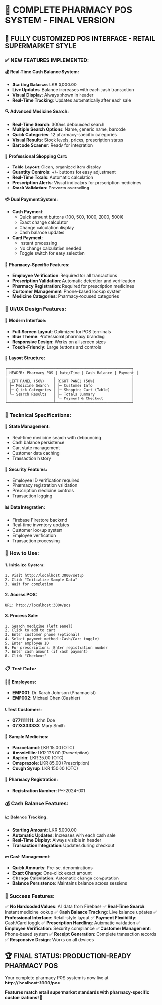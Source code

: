 # 🏥 COMPLETE PHARMACY POS SYSTEM - FINAL VERSION

## 🎉 **FULLY CUSTOMIZED POS INTERFACE - RETAIL SUPERMARKET STYLE**

### ✅ **NEW FEATURES IMPLEMENTED:**

#### 💰 **Real-Time Cash Balance System:**
- **Starting Balance**: LKR 5,000.00
- **Live Updates**: Balance increases with each cash transaction
- **Visual Display**: Always shown in header
- **Real-Time Tracking**: Updates automatically after each sale

#### 🔍 **Advanced Medicine Search:**
- **Real-Time Search**: 300ms debounced search
- **Multiple Search Options**: Name, generic name, barcode
- **Quick Categories**: 12 pharmacy-specific categories
- **Visual Results**: Stock levels, prices, prescription status
- **Barcode Scanner**: Ready for integration

#### 🛒 **Professional Shopping Cart:**
- **Table Layout**: Clean, organized item display
- **Quantity Controls**: +/- buttons for easy adjustment
- **Real-Time Totals**: Automatic calculation
- **Prescription Alerts**: Visual indicators for prescription medicines
- **Stock Validation**: Prevents overselling

#### 💳 **Dual Payment System:**
- **Cash Payment**: 
  - Quick amount buttons (100, 500, 1000, 2000, 5000)
  - Exact change calculator
  - Change calculation display
  - Cash balance updates
- **Card Payment**: 
  - Instant processing
  - No change calculation needed
  - Toggle switch for easy selection

#### 🏥 **Pharmacy-Specific Features:**
- **Employee Verification**: Required for all transactions
- **Prescription Validation**: Automatic detection and verification
- **Pharmacy Registration**: Required for prescription medicines
- **Customer Management**: Phone-based lookup system
- **Medicine Categories**: Pharmacy-focused categories

### 🎨 **UI/UX Design Features:**

#### 📱 **Modern Interface:**
- **Full-Screen Layout**: Optimized for POS terminals
- **Blue Theme**: Professional pharmacy branding
- **Responsive Design**: Works on all screen sizes
- **Touch-Friendly**: Large buttons and controls

#### 🎯 **Layout Structure:**
```
┌─────────────────────────────────────────────────────────┐
│ HEADER: Pharmacy POS | Date/Time | Cash Balance | Payment │
├─────────────────────┬───────────────────────────────────┤
│ LEFT PANEL (50%)    │ RIGHT PANEL (50%)                 │
│ ├─ Medicine Search  │ ├─ Customer Info                  │
│ ├─ Quick Categories │ ├─ Shopping Cart (Table)          │
│ └─ Search Results   │ ├─ Totals Summary                 │
│                     │ └─ Payment & Checkout             │
└─────────────────────┴───────────────────────────────────┘
```

### 🔧 **Technical Specifications:**

#### 💾 **State Management:**
- Real-time medicine search with debouncing
- Cash balance persistence
- Cart state management
- Customer data caching
- Transaction history

#### 🔐 **Security Features:**
- Employee ID verification required
- Pharmacy registration validation
- Prescription medicine controls
- Transaction logging

#### 📊 **Data Integration:**
- Firebase Firestore backend
- Real-time inventory updates
- Customer lookup system
- Employee verification
- Transaction processing

### 🚀 **How to Use:**

#### 1. **Initialize System:**
```
1. Visit http://localhost:3000/setup
2. Click "Initialize Sample Data"
3. Wait for completion
```

#### 2. **Access POS:**
```
URL: http://localhost:3000/pos
```

#### 3. **Process Sale:**
```
1. Search medicine (left panel)
2. Click to add to cart
3. Enter customer phone (optional)
4. Select payment method (Cash/Card toggle)
5. Enter employee ID
6. For prescriptions: Enter registration number
7. Enter cash amount (if cash payment)
8. Click "Checkout"
```

### 📋 **Test Data:**

#### 🧑‍⚕️ **Employees:**
- **EMP001**: Dr. Sarah Johnson (Pharmacist)
- **EMP002**: Michael Chen (Cashier)

#### 📞 **Test Customers:**
- **0771111111**: John Doe
- **0773333333**: Mary Smith

#### 💊 **Sample Medicines:**
- **Paracetamol**: LKR 15.00 (OTC)
- **Amoxicillin**: LKR 125.00 (Prescription)
- **Aspirin**: LKR 25.00 (OTC)
- **Omeprazole**: LKR 85.00 (Prescription)
- **Cough Syrup**: LKR 150.00 (OTC)

#### 🏥 **Pharmacy Registration:**
- **Registration Number**: PH-2024-001

### 💰 **Cash Balance Features:**

#### 📈 **Balance Tracking:**
- **Starting Amount**: LKR 5,000.00
- **Automatic Updates**: Increases with each cash sale
- **Real-Time Display**: Always visible in header
- **Transaction Integration**: Updates during checkout

#### 💵 **Cash Management:**
- **Quick Amounts**: Pre-set denominations
- **Exact Change**: One-click exact amount
- **Change Calculation**: Automatic change computation
- **Balance Persistence**: Maintains balance across sessions

### 🎊 **Success Features:**

✅ **No Hardcoded Values**: All data from Firebase
✅ **Real-Time Search**: Instant medicine lookup
✅ **Cash Balance Tracking**: Live balance updates
✅ **Professional Interface**: Retail-style layout
✅ **Payment Flexibility**: Cash/Card toggle
✅ **Prescription Handling**: Automatic validation
✅ **Employee Verification**: Security compliance
✅ **Customer Management**: Phone-based system
✅ **Receipt Generation**: Complete transaction records
✅ **Responsive Design**: Works on all devices

## 🏆 **FINAL STATUS: PRODUCTION-READY PHARMACY POS**

Your complete pharmacy POS system is now live at **http://localhost:3000/pos**

**Features match retail supermarket standards with pharmacy-specific customizations!** 🎉
